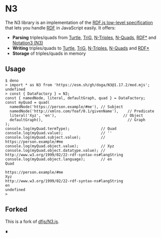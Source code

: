 # N3

The N3 library is an implementation of the [RDF.js low-level specification](http://rdf.js.org/) that lets you handle [RDF](https://www.w3.org/TR/rdf-primer/) in JavaScript easily.
It offers:

- **Parsing** triples/quads from
  [Turtle](https://www.w3.org/TR/turtle/),
  [TriG](https://www.w3.org/TR/trig/),
  [N-Triples](https://www.w3.org/TR/n-triples/),
  [N-Quads](https://www.w3.org/TR/n-quads/),
  [RDF*](https://blog.liu.se/olafhartig/2019/01/10/position-statement-rdf-star-and-sparql-star/)
  and [Notation3 (N3)](https://www.w3.org/TeamSubmission/n3/)
- **Writing** triples/quads to
  [Turtle](https://www.w3.org/TR/turtle/),
  [TriG](https://www.w3.org/TR/trig/),
  [N-Triples](https://www.w3.org/TR/n-triples/),
  [N-Quads](https://www.w3.org/TR/n-quads/)
  and [RDF*](https://blog.liu.se/olafhartig/2019/01/10/position-statement-rdf-star-and-sparql-star/)
- **Storage** of triples/quads in memory

## Usage

```shell
$ deno
> import * as N3 from 'https://esm.sh/gh/doga/N3@1.17.2/mod.mjs';
undefined
> const { DataFactory } = N3;
const { namedNode, literal, defaultGraph, quad } = DataFactory;
const myQuad = quad(
  namedNode('https://person.example/#me'), // Subject
  namedNode('http://xmlns.com/foaf/0.1/givenName'),    // Predicate
  literal('Xyz', 'en'),                              // Object
  defaultGraph(),                                      // Graph
);
console.log(myQuad.termType);              // Quad
console.log(myQuad.value);                 // ''
console.log(myQuad.subject.value);         // https://person.example/#me
console.log(myQuad.object.value);          // Xyz
console.log(myQuad.object.datatype.value); // http://www.w3.org/1999/02/22-rdf-syntax-ns#langString
console.log(myQuad.object.language);       // en
Quad

https://person.example/#me
Xyz
http://www.w3.org/1999/02/22-rdf-syntax-ns#langString
en
undefined
>
```

## Forked

This is a fork of [dfjs/N3.js](https://github.com/rdfjs/N3.js).

∎
